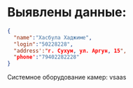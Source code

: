 # Выявлены данные:
```json
{
  "name":"Хасбула Хаджиме",
  "login":"50228228",
  "address':"г. Сухум, ул. Аргун, 15",
  "phone':"79402282228"
}
```

Системное оборудование камер: vsaas
